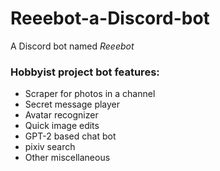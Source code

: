 # Reeebot-a-Discord-bot
A Discord bot named *Reeebot*


### Hobbyist project bot features:
- Scraper for photos in a channel
- Secret message player
- Avatar recognizer
- Quick image edits
- GPT-2 based chat bot
- pixiv search
- Other miscellaneous
